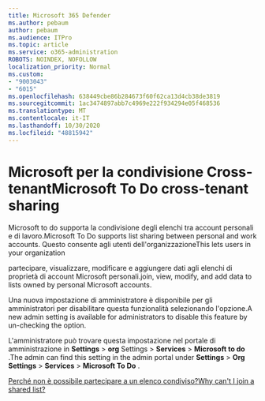 ```yaml
---
title: Microsoft 365 Defender
ms.author: pebaum
author: pebaum
ms.audience: ITPro
ms.topic: article
ms.service: o365-administration
ROBOTS: NOINDEX, NOFOLLOW
localization_priority: Normal
ms.custom:
- "9003043"
- "6015"
ms.openlocfilehash: 638449cbe86b284673f60f62ca13d4cb38de3819
ms.sourcegitcommit: 1ac3474897abb7c4969e222f934294e05f468536
ms.translationtype: MT
ms.contentlocale: it-IT
ms.lasthandoff: 10/30/2020
ms.locfileid: "48815942"
---
```

# <a name="microsoft-to-do-cross-tenant-sharing"></a><span data-ttu-id="0d7d9-102">Microsoft per la condivisione Cross-tenant</span><span class="sxs-lookup"><span data-stu-id="0d7d9-102">Microsoft To Do cross-tenant sharing</span></span>

<span data-ttu-id="0d7d9-103">Microsoft to do supporta la condivisione degli elenchi tra account personali e di lavoro.</span><span class="sxs-lookup"><span data-stu-id="0d7d9-103">Microsoft To Do supports list sharing between personal and work accounts.</span></span> <span data-ttu-id="0d7d9-104">Questo consente agli utenti dell'organizzazione</span><span class="sxs-lookup"><span data-stu-id="0d7d9-104">This lets users in your organization</span></span>

<span data-ttu-id="0d7d9-105">partecipare, visualizzare, modificare e aggiungere dati agli elenchi di proprietà di account Microsoft personali.</span><span class="sxs-lookup"><span data-stu-id="0d7d9-105">join, view, modify, and add data to lists owned by personal Microsoft accounts.</span></span>

<span data-ttu-id="0d7d9-106">Una nuova impostazione di amministratore è disponibile per gli amministratori per disabilitare questa funzionalità selezionando l'opzione.</span><span class="sxs-lookup"><span data-stu-id="0d7d9-106">A new admin setting is available for administrators to disable this feature by un-checking the option.</span></span>

<span data-ttu-id="0d7d9-107">L'amministratore può trovare questa impostazione nel portale di amministrazione in **Settings**  >  **org** Settings  >  **Services**  >  **Microsoft to do** .</span><span class="sxs-lookup"><span data-stu-id="0d7d9-107">The admin can find this setting in the admin portal under **Settings** > **Org Settings** > **Services** > **Microsoft To Do** .</span></span>  

[<span data-ttu-id="0d7d9-108">Perché non è possibile partecipare a un elenco condiviso?</span><span class="sxs-lookup"><span data-stu-id="0d7d9-108">Why can't I join a shared list?</span></span>](https://support.microsoft.com/office/why-can-t-i-join-a-shared-list-3a6195de-e3a8-437a-b562-7c8c011dc574?ui=en-us&rs=en-us&ad=us)